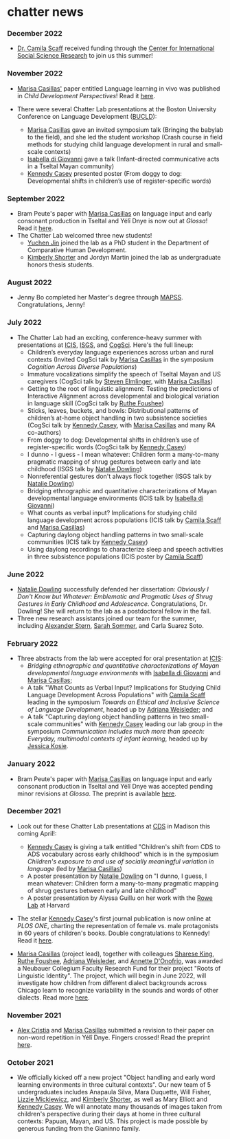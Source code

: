 # chatter news

### December 2022
* [Dr. Camila Scaff](https://camilascaff.com/) received funding through the [Center for International Social Science Research](https://cissr.uchicago.edu/) to join us this summer!

### November 2022
* [Marisa Casillas'](../bios/marisa-aboutme.md) paper entitled Language learning in vivo was published in _Child Development Perspectives_! Read it [here](/lab-publications/Casillas_2022_Learning_language_in_vivo_CDP.pdf).

* There were several Chatter Lab presentations at the Boston University Conference on Language Development ([BUCLD](https://www.bu.edu/bucld/)):
	* [Marisa Casillas](../bios/marisa-aboutme/) gave an invited symposium talk (Bringing the babylab to the field), and she led the student workshop (Crash course in field methods for studying child language development in rural and small-scale contexts)
	* [Isabella di Giovanni](../bios/isabella-aboutme/) gave a talk (Infant-directed communicative acts in a Tseltal Mayan community)
	* [Kennedy Casey](../bios/kennedy-aboutme/) presented poster (From doggy to dog: Developmental shifts in children’s use of register-specific words)

### September 2022
* Bram Peute's paper with [Marisa Casillas](../bios/marisa-aboutme/) on language input and early consonant production in Tseltal and Yélî Dnye is now out at _Glossa_! Read it [here](/lab-publications/PeuteCasillas_2022-early_consonant_production_in_tseltal_and_yeli_dnye-Glossa.pdf).
* The Chatter Lab welcomed three new students! 
	* [Yuchen Jin](../bios/yuchen-aboutme/) joined the lab as a PhD student in the Department of Comparative Human Development. 
	* [Kimberly Shorter](../kimberly-aboutme/) and Jordyn Martin joined the lab as undergraduate honors thesis students. 

### August 2022
* Jenny Bo completed her Master's degree through [MAPSS](https://mapss.uchicago.edu/). Congratulations, Jenny!

### July 2022
* The Chatter Lab had an exciting, conference-heavy summer with presentations at [ICIS](https://infantstudies.org/2022-congress/), [ISGS](https://isgs9conference.wixsite.com/isgs9), and [CogSci](https://cognitivesciencesociety.org/cogsci-2022/). Here's the full lineup:
	* Children’s everyday language experiences across urban and rural contexts (Invited CogSci talk by [Marisa Casillas](../bios/marisa-aboutme/) in the symposium _Cognition Across Diverse Populations_)
	* Immature vocalizations simplify the speech of Tseltal Mayan and US caregivers (CogSci talk by [Steven Elmlinger](https://stevenlelmlinger.com/), with [Marisa Casillas](../bios/marisa-aboutme/))
	* Getting to the root of linguistic alignment:
Testing the predictions of Interactive Alignment
across developmental and biological variation in
language skill (CogSci talk by [Ruthe Foushee](https://ruthefoushee.com/))
	* Sticks, leaves, buckets, and bowls: Distributional patterns of children’s at-home object handling in two subsistence societies (CogSci talk by [Kennedy Casey](../bios/kennedy-aboutme/), with [Marisa Casillas](../bios/marisa-aboutme/) and many RA co-authors)
	*  From doggy to dog: Developmental shifts in children’s use of register-specific words (CogSci talk by  [Kennedy Casey](../bios/kennedy-aboutme/))
	*  I dunno - I guess - I mean whatever: Children form a many-to-many pragmatic mapping of shrug gestures between early and late childhood (ISGS talk by [Natalie Dowling](https://www.nrdowling.com/))
	*  Nonreferential gestures don't always flock together (ISGS talk by [Natalie Dowling](https://www.nrdowling.com/))
	* Bridging ethnographic and quantitative characterizations of Mayan developmental language environments (ICIS talk by [Isabella di Giovanni](../bios/isabella-aboutme/))
	* What counts as verbal input? Implications for studying child language development across populations (ICIS talk by [Camila Scaff](https://camilascaff.com/) and [Marisa Casillas](../bios/marisa-aboutme/))
    * Capturing daylong object handling patterns in two small-scale communities (ICIS talk by [Kennedy Casey](../bios/kennedy-aboutme/))
    * Using daylong recordings to characterize sleep and speech activities in three subsistence populations (ICIS poster by [Camila Scaff](https://camilascaff.com/))

### June 2022
* [Natalie Dowling](https://www.nrdowling.com/) successfully defended her dissertation: _Obviously I Don't Know but Whatever: Emblematic and Pragmatic Uses of Shrug Gestures in Early Childhood and Adolescence_. Congratulations, Dr. Dowling! She will return to the lab as a postdoctoral fellow in the fall.
* Three new research assistants joined our team for the summer, including [Alexander Stern](../bios/alexander-aboutme/), [Sarah Sommer](../bios/sarah-aboutme/), and Carla Suarez Soto.

### February 2022
* Three abstracts from the lab were accepted for oral presentation at [ICIS](https://infantstudies.org/2022-congress/):
    * _Bridging ethnographic and quantitative characterizations of Mayan developmental language environments_ with [Isabella di Giovanni](../bios/isabella-aboutme/) and [Marisa Casillas](../bios/marisa-aboutme/);
    * A talk "What Counts as Verbal Input? Implications for Studying Child Language Development Across Populations" with [Camila Scaff](https://camilascaff.com/) leading in the symposium _Towards an Ethical and Inclusive Science of Language Development_, headed up by [Adriana Weisleder](https://childlanguagelab.northwestern.edu/people/); and
    * A talk "Capturing daylong object handling patterns in two small-scale communities" with [Kennedy Casey](../bios/kennedy-aboutme/) leading our lab group in the symposium _Communication includes much more than speech: Everyday, multimodal contexts of infant learning_, headed up by [Jessica Kosie](https://jkosie.github.io/).

### January 2022
* Bram Peute's paper with [Marisa Casillas](../bios/marisa-aboutme/) on language input and early consonant production in Tseltal and Yélî Dnye was accepted pending minor revisions at _Glossa_. The preprint is available [here](https://psyarxiv.com/5feju/).

### December 2021
* Look out for these Chatter Lab presentations at [CDS](https://cogdevsoc.org/program/) in Madison this coming April!:
    * [Kennedy Casey](../bios/kennedy-aboutme/) is giving a talk entitled "Children's shift from CDS to ADS vocabulary across early childhood" which is in the symposium _Children's exposure to and use of socially meaningful variation in language_ (led by [Marisa Casillas](../bios/marisa-aboutme/))
    * A poster presentation by [Natalie Dowling](https://voices.uchicago.edu/ndowling/) on "I dunno, I guess, I mean whatever: Children form a many-to-many pragmatic mapping of shrug gestures between early and late childhood"
    * A poster presentation by Alyssa Guillu on her work with the [Rowe Lab](https://www.meredith-rowe.com/lab) at Harvard

* The stellar [Kennedy Casey](../bios/kennedy-aboutme/)'s first journal publication is now online at _PLOS ONE_, charting the representation of female vs. male protagonists in 60 years of children's books. Double congratulations to Kennedy! Read it [here](https://journals.plos.org/plosone/article?id=10.1371/journal.pone.0260566).

* [Marisa Casillas](../bios/marisa-aboutme/) (project lead), together with colleagues [Sharese King](https://www.drshareseking.com/), [Ruthe Foushee](https://ruthefoushee.com/), [Adriana Weisleder](https://childlanguagelab.northwestern.edu/people/), and [Annette D'Onofrio](https://faculty.wcas.northwestern.edu/~akd2621/), was awarded a Neubauer Collegium Faculty Research Fund for their project "Roots of Linguistic Identity". The project, which will begin in June 2022, will investigate how children from different dialect backgrounds across Chicago learn to recognize variability in the sounds and words of other dialects. Read more [here](https://neubauercollegium.uchicago.edu/research/roots-of-linguistic-identity).

### November 2021
* [Alex Cristia](https://sites.google.com/site/acrsta/) and [Marisa Casillas](../bios/marisa-aboutme/) submitted a revision to their paper on non-word repetition in Yélî Dnye. Fingers crossed! Read the preprint [here](../lab-publications/Cristia_Casillas_underreview2_Nonword_repetition_in_children_learning_Yeli_Dnye_v20211125.pdf).

### October 2021
* We officially kicked off a new project "Object handling and early word learning environments in three cultural contexts". Our new team of 5 undergraduates includes Anapaula Silva, Mara Duquette, Will Fisher, [Lizzie Mickiewicz](../bios/lizzie-aboutme/), and [Kimberly Shorter](../bios/kimberly-aboutme/), as well as Mary Elliott and [Kennedy Casey](../bios/kennedy-aboutme/). We will annotate many thousands of images taken from children's perspective during their days at home in three cultural contexts: Papuan, Mayan, and US. This project is made possible by generous funding from the Gianinno family.